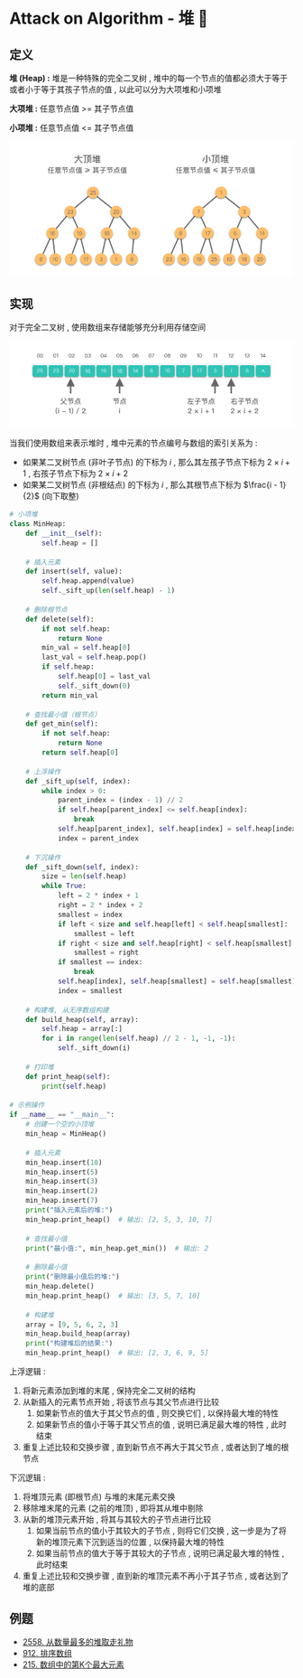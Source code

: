 # Attack on Algorithm - 堆 🐝 

## 定义

**堆 (Heap) :** 堆是一种特殊的完全二叉树 , 堆中的每一个节点的值都必须大于等于或者小于等于其孩子节点的值 , 以此可以分为大项堆和小项堆

**大项堆 :** 任意节点值 >= 其子节点值

**小项堆 :** 任意节点值 <= 其子节点值

![heap-01](https://github.com/attack-on-backend/algorithm/blob/master/assert/heap-01.png?raw=true)

## 实现

对于完全二叉树 , 使用数组来存储能够充分利用存储空间

![heap-02](https://github.com/attack-on-backend/algorithm/blob/master/assert/heap-02.png?raw=true)

当我们使用数组来表示堆时 , 堆中元素的节点编号与数组的索引关系为 : 

- 如果某二叉树节点 (非叶子节点) 的下标为 $i$ , 那么其左孩子节点下标为 $2×i+1$ , 右孩子节点下标为 $2×i+2$
- 如果某二叉树节点 (非根结点) 的下标为 $i$ , 那么其根节点下标为 $\frac{i - 1}{2}$ (向下取整) 

```python
# 小项堆
class MinHeap:
    def __init__(self):
        self.heap = []

    # 插入元素
    def insert(self, value):
        self.heap.append(value)
        self._sift_up(len(self.heap) - 1)

    # 删除根节点
    def delete(self):
        if not self.heap:
            return None
        min_val = self.heap[0]
        last_val = self.heap.pop()
        if self.heap:
            self.heap[0] = last_val
            self._sift_down(0)
        return min_val

    # 查找最小值（根节点）
    def get_min(self):
        if not self.heap:
            return None
        return self.heap[0]

    # 上浮操作
    def _sift_up(self, index):
        while index > 0:
            parent_index = (index - 1) // 2
            if self.heap[parent_index] <= self.heap[index]:
                break
            self.heap[parent_index], self.heap[index] = self.heap[index], self.heap[parent_index]
            index = parent_index

    # 下沉操作
    def _sift_down(self, index):
        size = len(self.heap)
        while True:
            left = 2 * index + 1
            right = 2 * index + 2
            smallest = index
            if left < size and self.heap[left] < self.heap[smallest]:
                smallest = left
            if right < size and self.heap[right] < self.heap[smallest]:
                smallest = right
            if smallest == index:
                break
            self.heap[index], self.heap[smallest] = self.heap[smallest], self.heap[index]
            index = smallest

    # 构建堆, 从无序数组构建
    def build_heap(self, array):
        self.heap = array[:]
        for i in range(len(self.heap) // 2 - 1, -1, -1):
            self._sift_down(i)

    # 打印堆
    def print_heap(self):
        print(self.heap)

# 示例操作
if __name__ == "__main__":
    # 创建一个空的小顶堆
    min_heap = MinHeap()

    # 插入元素
    min_heap.insert(10)
    min_heap.insert(5)
    min_heap.insert(3)
    min_heap.insert(2)
    min_heap.insert(7)
    print("插入元素后的堆:")
    min_heap.print_heap()  # 输出: [2, 5, 3, 10, 7]

    # 查找最小值
    print("最小值:", min_heap.get_min())  # 输出: 2

    # 删除最小值
    print("删除最小值后的堆:")
    min_heap.delete()
    min_heap.print_heap()  # 输出: [3, 5, 7, 10]

    # 构建堆
    array = [9, 5, 6, 2, 3]
    min_heap.build_heap(array)
    print("构建堆后的结果:")
    min_heap.print_heap()  # 输出: [2, 3, 6, 9, 5]
```

上浮逻辑 : 

1. 将新元素添加到堆的末尾 , 保持完全二叉树的结构
2. 从新插入的元素节点开始 , 将该节点与其父节点进行比较
   1. 如果新节点的值大于其父节点的值 , 则交换它们 , 以保持最大堆的特性
   2. 如果新节点的值小于等于其父节点的值 , 说明已满足最大堆的特性 , 此时结束
3. 重复上述比较和交换步骤 , 直到新节点不再大于其父节点 , 或者达到了堆的根节点

下沉逻辑 : 

1. 将堆顶元素 (即根节点) 与堆的末尾元素交换
2. 移除堆末尾的元素 (之前的堆顶) , 即将其从堆中剔除
3. 从新的堆顶元素开始 , 将其与其较大的子节点进行比较
   1. 如果当前节点的值小于其较大的子节点 , 则将它们交换 , 这一步是为了将新的堆顶元素下沉到适当的位置 , 以保持最大堆的特性
   2. 如果当前节点的值大于等于其较大的子节点 , 说明已满足最大堆的特性 , 此时结束
4. 重复上述比较和交换步骤 , 直到新的堆顶元素不再小于其子节点 , 或者达到了堆的底部

## 例题

- [2558. 从数量最多的堆取走礼物](https://leetcode.cn/problems/take-gifts-from-the-richest-pile/)
- [912. 排序数组](https://leetcode.cn/problems/sort-an-array/)
- [215. 数组中的第K个最大元素](https://leetcode.cn/problems/kth-largest-element-in-an-array/)

